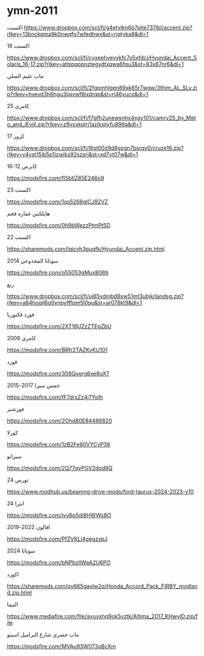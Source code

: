 # ymn-2011

اكسنت
https://www.dropbox.com/scl/fi/g4etylkn6b7pite737ibl/accent.zip?rlkey=13bnckqma9k0nwqfg7wfedhwx&st=rjqtyka8&dl=1


اكسنت 16

https://www.dropbox.com/scl/fi/cyxeehvevvkfc7o5xfdcj/Hyundai_Accent_Solaris_16-17.zip?rlkey=atlspqppnztegydtxqwa6fqu3&st=83x67nr6&dl=1


ماب عثيم السلي

https://www.dropbox.com/scl/fi/2fgpmhlgen89xk65r7wgw/3thim_AL_SLy.zip?rlkey=hvevd3h6hgu3jjqvwf8ixdrqp&st=rl46yuco&dl=1

كامري 25

https://www.dropbox.com/scl/fi/f7gfh2unewsnhx4xgy101/camry25_by_Meto_and_iEviil.zip?rlkey=z9vxxkqlrj1aziksjiyfu896a&dl=1




كروز 17

https://www.dropbox.com/scl/fi/8lst00z9d8gzgn7bsrqy0/cruze16.zip?rlkey=v4yst15ib5p1izwiks92szsrj&st=xd7vt07w&dl=1


كابرس 12-16

https://modsfire.com/flSbtlZ85E246o9


اكسنت 23

https://modsfire.com/1qs5268glCJ92VZ


هايلكس غماره فخم 

https://modsfire.com/0h9bWezzPtmPt5D


اكسنت 22

https://sharemods.com/lqjcvh3puqfk/Hyundai_Accent.zip.html


سوناتا المجدوعي 2014

https://modsfire.com/q55053gMuxB06ti


ربع

https://www.dropbox.com/scl/fi/uj65vdmbd8sw51mt3ubjk/landsg.zip?rlkey=a84hoqil6q0vnpyfffpm5l0pu&st=ar078kt9&dl=1


فورد فكتوريا

https://modsfire.com/2XT16UZzZTEgZbU


كامري 2006

https://modsfire.com/BRfr2TAZKvKU101


فورد 

https://modsfire.com/308Qvgrg6xe8oXT


جمس سيرا 2017-2015 

https://modsfire.com/fF7drsZz4j7YpIh 


فورشنر

https://modsfire.com/2Ohd80E84466820


كورلا

https://modsfire.com/1zB2Fe60VYCyP36


سيراتو

https://modsfire.com/2Q77qyPGV2dod9Q


تورس 24

https://www.modhub.us/beamng-drive-mods/ford-taurus-2024-2023-v10


انترا 24

https://modsfire.com/ivy8p5di8HWWs8O



افالون 2022-2019

https://modsfire.com/PfZVKLI4gegzvpJ



سوناتا 2024

https://modsfire.com/bNPbzllWeA2U6PO



اكورد 


https://sharemods.com/py665gavlw2q/Honda_Accord_Pack_FIRBY_modland.zip.html



التيما

https://www.mediafire.com/file/avuvxhq9ok5vztk/Altima_2017_KHwylD.zip/file



ماب حصري شارغ البراميل اسيتو

https://modsfire.com/MVAu93W073oBcXm
